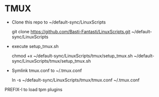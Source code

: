 # TMUX

- Clone this repo to ~/default-sync/LinuxScripts

    git clone https://github.com/Basti-Fantasti/LinuxScripts.git ~/default-sync/LinuxScripts

- execute setup_tmux.sh

    chmod +x ~/default-sync/LinuxScripts/tmux/setup_tmux.sh
    ~/default-sync/LinuxScripts/tmux/setup_tmux.sh

- Symlink tmux.conf to ~/.tmux.conf

    ln -s ~/default-sync/LinuxScripts/tmux/tmux.conf ~/.tmux.conf

PREFIX-I to load tpm plugins